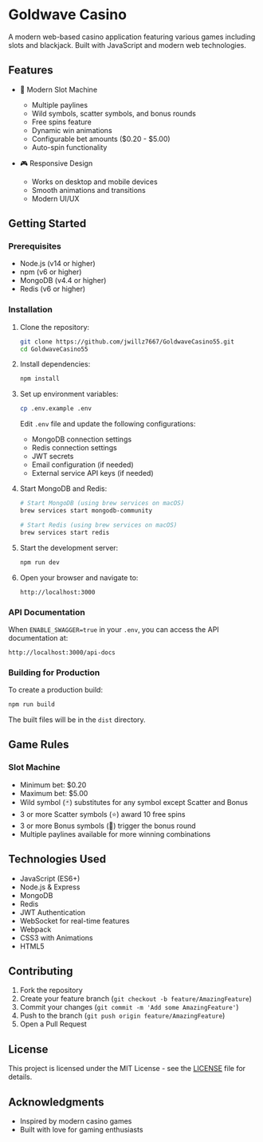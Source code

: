 # Goldwave Casino

A modern web-based casino application featuring various games including slots and blackjack. Built with JavaScript and modern web technologies.

## Features

-   🎰 Modern Slot Machine

    -   Multiple paylines
    -   Wild symbols, scatter symbols, and bonus rounds
    -   Free spins feature
    -   Dynamic win animations
    -   Configurable bet amounts ($0.20 - $5.00)
    -   Auto-spin functionality

-   🎮 Responsive Design
    -   Works on desktop and mobile devices
    -   Smooth animations and transitions
    -   Modern UI/UX

## Getting Started

### Prerequisites

-   Node.js (v14 or higher)
-   npm (v6 or higher)
-   MongoDB (v4.4 or higher)
-   Redis (v6 or higher)

### Installation

1. Clone the repository:

    ```bash
    git clone https://github.com/jwillz7667/GoldwaveCasino55.git
    cd GoldwaveCasino55
    ```

2. Install dependencies:

    ```bash
    npm install
    ```

3. Set up environment variables:
    ```bash
    cp .env.example .env
    ```
    Edit `.env` file and update the following configurations:
    - MongoDB connection settings
    - Redis connection settings
    - JWT secrets
    - Email configuration (if needed)
    - External service API keys (if needed)

4. Start MongoDB and Redis:
    ```bash
    # Start MongoDB (using brew services on macOS)
    brew services start mongodb-community
    
    # Start Redis (using brew services on macOS)
    brew services start redis
    ```

5. Start the development server:

    ```bash
    npm run dev
    ```

6. Open your browser and navigate to:
    ```
    http://localhost:3000
    ```

### API Documentation

When `ENABLE_SWAGGER=true` in your `.env`, you can access the API documentation at:
```
http://localhost:3000/api-docs
```

### Building for Production

To create a production build:

```bash
npm run build
```

The built files will be in the `dist` directory.

## Game Rules

### Slot Machine

-   Minimum bet: $0.20
-   Maximum bet: $5.00
-   Wild symbol (🃏) substitutes for any symbol except Scatter and Bonus
-   3 or more Scatter symbols (⭐) award 10 free spins
-   3 or more Bonus symbols (🎁) trigger the bonus round
-   Multiple paylines available for more winning combinations

## Technologies Used

-   JavaScript (ES6+)
-   Node.js & Express
-   MongoDB
-   Redis
-   JWT Authentication
-   WebSocket for real-time features
-   Webpack
-   CSS3 with Animations
-   HTML5

## Contributing

1. Fork the repository
2. Create your feature branch (`git checkout -b feature/AmazingFeature`)
3. Commit your changes (`git commit -m 'Add some AmazingFeature'`)
4. Push to the branch (`git push origin feature/AmazingFeature`)
5. Open a Pull Request

## License

This project is licensed under the MIT License - see the [LICENSE](LICENSE) file for details.

## Acknowledgments

-   Inspired by modern casino games
-   Built with love for gaming enthusiasts
